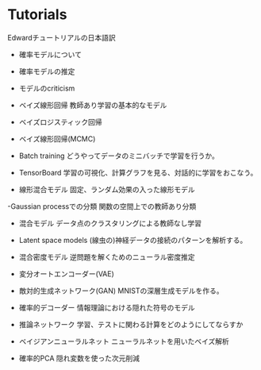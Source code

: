 # Tutorials
Edwardチュートリアルの日本語訳

- 確率モデルについて
- 確率モデルの推定
- モデルのcriticism

- ベイズ線形回帰
教師あり学習の基本的なモデル

- ベイズロジスティック回帰

- ベイズ線形回帰(MCMC)

- Batch training
どうやってデータのミニバッチで学習を行うか。

- TensorBoard
学習の可視化、計算グラフを見る、対話的に学習をおこなう。

- 線形混合モデル
固定、ランダム効果の入った線形モデル

-Gaussian processでの分類
関数の空間上での教師あり分類　

- 混合モデル
データ点のクラスタリングによる教師なし学習

- Latent space models
(線虫の)神経データの接続のパターンを解析する。

- 混合密度モデル
逆問題を解くためのニューラル密度推定

- 変分オートエンコーダー(VAE)

- 敵対的生成ネットワーク(GAN)
MNISTの深層生成モデルを作る。

- 確率的デコーダー
情報理論における隠れた符号のモデル

- 推論ネットワーク
学習、テストに関わる計算をどのようにしてならすか

- ベイジアンニューラルネット
ニューラルネットを用いたベイズ解析

- 確率的PCA
隠れ変数を使った次元削減
